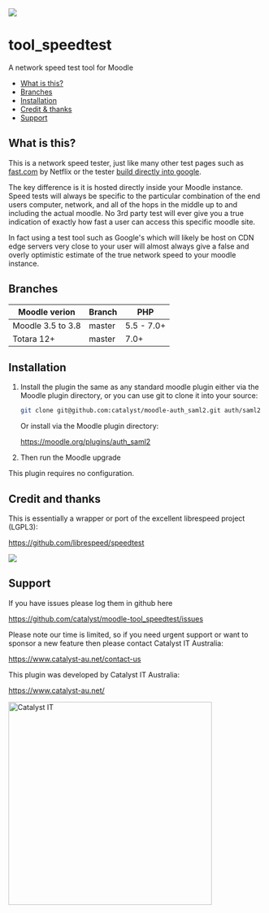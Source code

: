 <a href="https://travis-ci.org/catalyst/moodle-tool_speedtest">
<img src="https://travis-ci.org/catalyst/moodle-tool_speedtest.svg?branch=master">
</a>

# tool_speedtest

A network speed test tool for Moodle

* [What is this?](#what-is-this)
* [Branches](#branches)
* [Installation](#installation)
* [Credit & thanks](#credit-and-thanks)
* [Support](#support)

## What is this?

This is a network speed tester, just like many other test pages such as [fast.com](https://fast.com/) by Netflix or the tester [build directly into google](https://www.google.com.au/search?q=internet+speed).

The key difference is it is hosted directly inside your Moodle instance. Speed tests will always be specific to the particular combination of the end users computer, network, and all of the hops in the middle up to and including the actual moodle. No 3rd party test will ever give you a true indication of exactly how fast a user can access this specific moodle site.

In fact using a test tool such as Google's which will likely be host on CDN edge servers very close to your user will almost always give a false and overly optimistic estimate of the true network speed to your moodle instance.


Branches
--------

| Moodle verion     | Branch      | PHP        |
| ----------------- | ----------- | ---------- |
| Moodle 3.5 to 3.8 | master      | 5.5 - 7.0+ |
| Totara 12+        | master      | 7.0+ |


Installation
------------

1. Install the plugin the same as any standard moodle plugin either via the
Moodle plugin directory, or you can use git to clone it into your source:

   ```sh
   git clone git@github.com:catalyst/moodle-auth_saml2.git auth/saml2
   ```

   Or install via the Moodle plugin directory:
    
   https://moodle.org/plugins/auth_saml2

2. Then run the Moodle upgrade

This plugin requires no configuration.


Credit and thanks
-----------------

This is essentially a wrapper or port of the excellent librespeed project (LGPL3):

https://github.com/librespeed/speedtest

<a href="https://github.com/librespeed/speedtest">
<img src="https://raw.githubusercontent.com/librespeed/speedtest/master/.logo/logo3.png">
</a>


Support
-------

If you have issues please log them in github here

https://github.com/catalyst/moodle-tool_speedtest/issues

Please note our time is limited, so if you need urgent support or want to
sponsor a new feature then please contact Catalyst IT Australia:

https://www.catalyst-au.net/contact-us


This plugin was developed by Catalyst IT Australia:

https://www.catalyst-au.net/

<img alt="Catalyst IT" src="https://cdn.rawgit.com/CatalystIT-AU/moodle-auth_saml2/master/pix/catalyst-logo.svg" width="400">
